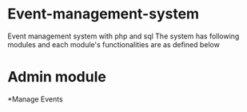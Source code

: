 # Event-management-system
Event management system with php and sql
The system has following modules and each module's functionalities are as defined below
# Admin module
*Manage Events

